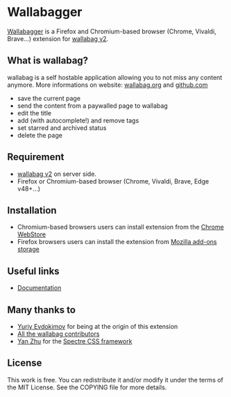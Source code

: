 # Wallabagger

[Wallabagger](https://github.com/wallabag/wallabagger) is a Firefox and Chromium-based browser (Chrome, Vivaldi, Brave…) extension for [wallabag v2](https://wallabag.org).

## What is wallabag?

wallabag is a self hostable application allowing you to not miss any content anymore. More informations on website: [wallabag.org](https://wallabag.org) and [github.com](https://github.com/wallabag/wallabag)

* save the current page
* send the content from a paywalled page to wallabag
* edit the title
* add (with autocomplete!) and remove tags
* set starred and archived status
* delete the page

## Requirement

* [wallabag v2](https://wallabag.org) on server side.
* Firefox or Chromium-based browser (Chrome, Vivaldi, Brave, Edge v48+…)

## Installation

- Chromium-based browsers users can install extension from the [Chrome WebStore](https://chrome.google.com/webstore/detail/wallabagger/gbmgphmejlcoihgedabhgjdkcahacjlj)
- Firefox browsers users can install the extension from [Mozilla add-ons storage](https://addons.mozilla.org/en-US/firefox/addon/wallabagger/)

## Useful links

- [Documentation](https://wallabagger.wallabag.org/)

## Many thanks to

* [Yuriy Evdokimov](mailto:rurik19@yandex.ru) for being at the origin of this extension
* [All the wallabag contributors](https://github.com/wallabag/wallabag/graphs/contributors)
* [Yan Zhu](https://github.com/picturepan2) for the [Spectre CSS framework](https://github.com/picturepan2/spectre)

## License

This work is free. You can redistribute it and/or modify it under the terms of the MIT License. See the COPYING file for more details.
